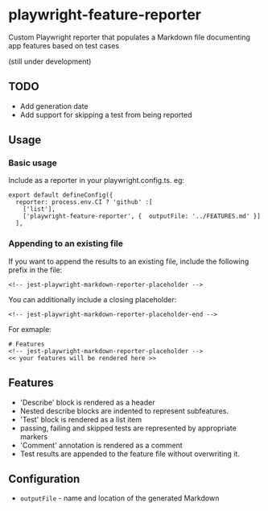# playwright-feature-reporter
Custom Playwright reporter that populates a Markdown file documenting app features based on test cases

(still under development)

## TODO
- Add generation date
- Add support for skipping a test from being reported
## Usage

### Basic usage
Include as a reporter in your playwright.config.ts. eg:

```
export default defineConfig({
  reporter: process.env.CI ? 'github' :[
    ['list'],
    ['playwright-feature-reporter', {  outputFile: '../FEATURES.md' }]
  ],
```
### Appending to an existing file
If you want to append the results to an existing file, include the following prefix in the file:

```
<!-- jest-playwright-markdown-reporter-placeholder -->
```
You can additionally include a closing placeholder:

```
<!-- jest-playwright-markdown-reporter-placeholder-end -->
```

For exmaple:

```
# Features
<!-- jest-playwright-markdown-reporter-placeholder -->
<< your features will be rendered here >>
```

## Features
- 'Describe' block is rendered as a header
- Nested describe blocks are indented to represent subfeatures.
- 'Test' block is rendered as a list item
- passing, failing and skipped tests are represented by appropriate markers
- 'Comment' annotation is rendered as a comment
- Test results are appended to the feature file without overwriting it.
## Configuration
- `outputFile` - name and location of the generated Markdown
